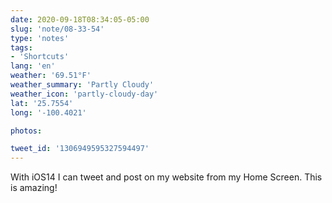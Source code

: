 ```yaml
---
date: 2020-09-18T08:34:05-05:00
slug: 'note/08-33-54'
type: 'notes'
tags:
- 'Shortcuts'
lang: 'en'
weather: '69.51°F'
weather_summary: 'Partly Cloudy'
weather_icon: 'partly-cloudy-day'
lat: '25.7554'
long: '-100.4021'

photos:

tweet_id: '1306949595327594497'
---
```

With iOS14 I can tweet and post on my website from my Home Screen. This is amazing! 